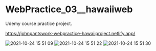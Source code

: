 # WebPractice_03__hawaiiweb
Udemy course practice project.

https://johnpantswork-webpractice-hawaiiproject.netlify.app/

![2021-10-24 15 51 09](https://user-images.githubusercontent.com/46527458/138585404-c420fc22-a1d9-4d0d-ae20-889291b031f4.jpg)
![2021-10-24 15 51 22](https://user-images.githubusercontent.com/46527458/138585406-3ef8a576-4824-4ca8-8edf-2d18a1d49d06.jpg)
![2021-10-24 15 51 30](https://user-images.githubusercontent.com/46527458/138585407-0197c220-d71c-44b9-ab28-b949ea75cb7d.jpg)
